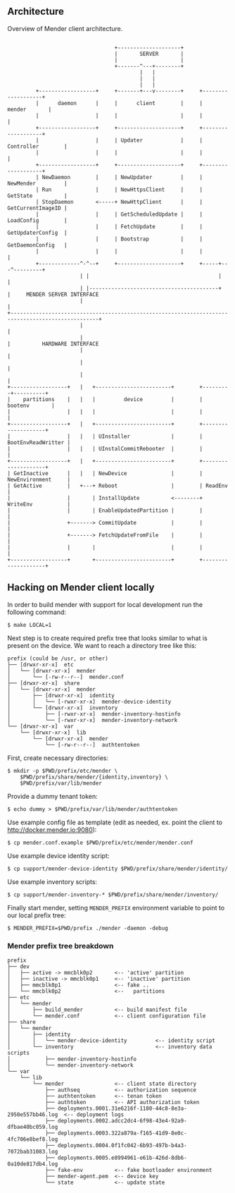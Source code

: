 ## Architecture

Overview of Mender client architecture.

```

                                  +--------------------+
                                  |       SERVER       |
                                  |                    |
                                  +-------^---+--------+
                                          |   |
                                          |   |
                                          |   |
         +------------------+     +-------+---v--------+     +-------------------+
         |      daemon      |     |      client        |     |      mender       |
         |                  |     |                    |     |                   |
         +------------------+     +--------------------+     +-------------------+
         |                  |     | Updater            |     | Controller        |
         |                  |     |                    |     |                   |
         +------------------+     +--------------------+     +-------------------+
         | NewDaemon        |     | NewUpdater         |     | NewMender         |
         | Run              |     | NewHttpsClient     |     | GetState          |
         | StopDaemon       <-----+ NewHttpClient      |     | GetCurrentImageID |
         |                  |     | GetScheduledUpdate |     | LoadConfig        |
         |                  |     | FetchUpdate        |     | GetUpdaterConfig  |
         |                  |     | Bootstrap          |     | GetDaemonConfig   |
         |                  |     |                    |     |                   |
         +-------------^-^--+     +--------------------+     +-----+---^---------+
                       | |                                         |   |
                       | |-----------------------------------------+   |     MENDER SERVER INTERFACE
                       |                                               |
+--------------------------------------------------------------------------------------------------+
                       |                                               |
                       |                                               |          HARDWARE INTERFACE
                       |                                               |
                       |                                               |
                       |                                               |
+------------------+   |   +------------------------+        +---------+----------+
|    partitions    |   |   |         device         |        |      bootenv       |
|                  |   |   |                        |        |                    |
+------------------+   |   +------------------------+        +--------------------+
|                  |   |   | UInstaller             |        | BootEnvReadWritter |
|                  |   |   | UInstalCommitRebooter  |        |                    |
+------------------+   |   +------------------------+        +--------------------+
| GetInactive      |   |   | NewDevice              |        | NewEnvironment     |
| GetActive        |   +---+ Reboot                 |        | ReadEnv            |
|                  |       | InstallUpdate          <--------+ WriteEnv           |
|                  |       | EnableUpdatedPartition |        |                    |
|                  +-------> CommitUpdate           |        |                    |
|                  +-------> FetchUpdateFromFile    |        |                    |
|                  |       |                        |        |                    |
+------------------+       +------------------------+        +--------------------+

```

## Hacking on Mender client locally

In order to build mender with support for local development run the following
command:


``` $ make LOCAL=1 ```

Next step is to create required prefix tree that looks similar to what is
present on the device. We want to reach a directory tree like this:

```
prefix (could be /usr, or other)
├── [drwxr-xr-x]  etc
│   └── [drwxr-xr-x]  mender
│       └── [-rw-r--r--]  mender.conf
├── [drwxr-xr-x]  share
│   └── [drwxr-xr-x]  mender
│       ├── [drwxr-xr-x]  identity
│       │   └── [-rwxr-xr-x]  mender-device-identity
│       └── [drwxr-xr-x]  inventory
│           ├── [-rwxr-xr-x]  mender-inventory-hostinfo
│           └── [-rwxr-xr-x]  mender-inventory-network
└── [drwxr-xr-x]  var
    └── [drwxr-xr-x]  lib
        └── [drwxr-xr-x]  mender
            └── [-rw-r--r--]  authtentoken
```

First, create necessary directories:

```
$ mkdir -p $PWD/prefix/etc/mender \
    $PWD/prefix/share/mender/{identity,inventory} \
    $PWD/prefix/var/lib/mender
```

Provide a dummy tenant token:

```
$ echo dummy > $PWD/prefix/var/lib/mender/authtentoken
```

Use example config file as template (edit as needed, ex. point the client to
http://docker.mender.io:9080):

```
$ cp mender.conf.example $PWD/prefix/etc/mender/mender.conf
```

Use example device identity script:

```
$ cp support/mender-device-identity $PWD/prefix/share/mender/identity/
```

Use example inventory scripts:

```
$ cp support/mender-inventory-* $PWD/prefix/share/mender/inventory/
```

Finally start mender, setting `MENDER_PREFIX` environment variable to point to
our local prefix tree:

```
$ MENDER_PREFIX=$PWD/prefix ./mender -daemon -debug
```

### Mender prefix tree breakdown

```
prefix
├── dev
│   ├── active -> mmcblk0p2       <-- 'active' partition
│   ├── inactive -> mmcblk0p1     <-- 'inactive' partition
│   ├── mmcblk0p1                 <-- fake ..
│   └── mmcblk0p2                 <--   partitions
├── etc
│   └── mender
│       ├── build_mender          <-- build manifest file
│       └── mender.conf           <-- client configuration file
├── share
│   └── mender
│       ├── identity
│       │   └── mender-device-identity         <-- identity script
│       └── inventory                          <-- inventory data scripts
│           ├── mender-inventory-hostinfo
│           └── mender-inventory-network
└── var
    └── lib
        └── mender                <-- client state directory
            ├── authseq           <-- authorization sequence
            ├── authtentoken      <-- tenan token
            ├── authtoken         <-- API authorization token
            ├── deployments.0001.31e6216f-1180-44c8-8e3a-2950e557bb46.log  <-- deployment logs
            ├── deployments.0002.adcc2dc4-6f98-43e4-92a9-dfbae40bc059.log
            ├── deployments.0003.322a879a-f165-41d9-8e0c-4fc706e8bef8.log
            ├── deployments.0004.0f1fc042-6b93-497b-b4a3-7072bab31083.log
            ├── deployments.0005.e8994961-e61b-426d-8db6-0a10de817db4.log
            ├── fake-env          <-- fake bootloader environment
            ├── mender-agent.pem  <-- device key
            └── state             <-- update state
```
